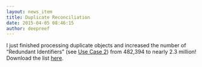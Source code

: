 ```yaml
---
layout: news_item
title: Duplicate Reconciliation
date: 2015-04-05 08:46:15
author: deepreef
---
```


I just finished processing duplicate objects and increased the number of “Redundant Identifiers” (see [Use Case 2]) from 482,394 to nearly 2.3 million! Download the list [here].

[Use Case 2]: http://bioguid.org/useCases
[here]: http://bioguid.org/data/WithinDomainMultipleIdentifiers.zip